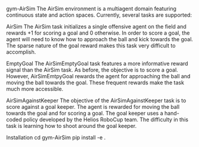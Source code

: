gym-AirSim
The AirSim environment is a multiagent domain featuring continuous state and action spaces. Currently, several tasks are supported:

AirSim
The AirSim task initializes a single offensive agent on the field and rewards +1 for scoring a goal and 0 otherwise. In order to score a goal, the agent will need to know how to approach the ball and kick towards the goal. The sparse nature of the goal reward makes this task very difficult to accomplish.

EmptyGoal
The AirSimEmptyGoal task features a more informative reward signal than the AirSim task. As before, the objective is to score a goal. However, AirSimEmtpyGoal rewards the agent for approaching the ball and moving the ball towards the goal. These frequent rewards make the task much more accessible.

AirSimAgainstKeeper
The objective of the AirSimAgainstKeeper task is to score against a goal keeper. The agent is rewarded for moving the ball towards the goal and for scoring a goal. The goal keeper uses a hand-coded policy developed by the Helios RoboCup team. The difficulty in this task is learning how to shoot around the goal keeper.

Installation
cd gym-AirSim
pip install -e .